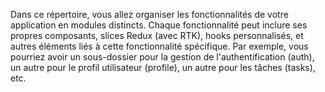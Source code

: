 Dans ce répertoire, vous allez organiser les fonctionnalités de votre application en modules distincts. Chaque fonctionnalité peut inclure ses propres composants, slices Redux (avec RTK), hooks personnalisés, et autres éléments liés à cette fonctionnalité spécifique. Par exemple, vous pourriez avoir un sous-dossier pour la gestion de l'authentification (auth), un autre pour le profil utilisateur (profile), un autre pour les tâches (tasks), etc.

